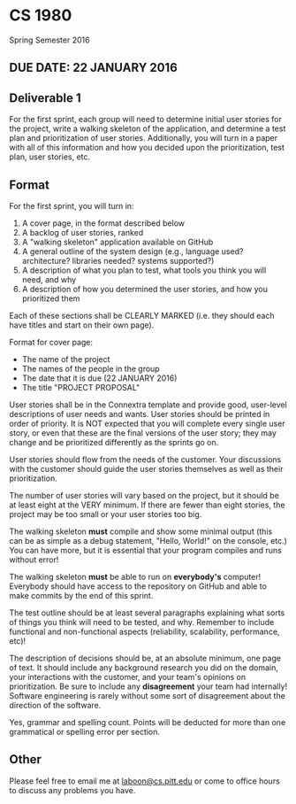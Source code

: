 # CS 1980 
Spring Semester 2016

## DUE DATE: 22 JANUARY 2016

## Deliverable 1

For the first sprint, each group will need to determine initial user stories for the project, write a walking skeleton of the application, and determine a test plan and prioritization of user stories.  Additionally, you will turn in a paper with all of this information and how you decided upon the prioritization, test plan, user stories, etc.

## Format

For the first sprint, you will turn in:

1. A cover page, in the format described below
1. A backlog of user stories, ranked
2. A "walking skeleton" application available on GitHub
3. A general outline of the system design (e.g., language used? architecture? libraries needed? systems supported?)
3. A description of what you plan to test, what tools you think you will need, and why
4. A description of how you determined the user stories, and how you prioritized them

Each of these sections shall be CLEARLY MARKED (i.e. they should each have titles and start on their own page).

Format for cover page:
* The name of the project
* The names of the people in the group
* The date that it is due (22 JANUARY 2016)
* The title "PROJECT PROPOSAL"

User stories shall be in the Connextra template and provide good, user-level descriptions of user needs and wants.  User stories should be printed in order of priority.  It is NOT expected that you will complete every single user story, or even that these are the final versions of the user story; they may change and be prioritized differently as the sprints go on.

User stories should flow from the needs of the customer.  Your discussions with the customer should guide the user stories themselves as well as their prioritization.

The number of user stories will vary based on the project, but it should be at least eight at the VERY minimum.  If there are fewer than eight stories, the project may be too small or your user stories too big.

The walking skeleton __must__ compile and show some minimal output (this can be as simple as a debug statement, "Hello, World!" on the console, etc.)  You can have more, but it is essential that your program compiles and runs without error!

The walking skeleton __must__ be able to run on __everybody's__ computer!  Everybody should have access to the repository on GitHub and able to make commits by the end of this sprint.

The test outline should be at least several paragraphs explaining what sorts of things you think will need to be tested, and why.  Remember to include functional and non-functional aspects (reliability, scalability, performance, etc)!

The description of decisions should be, at an absolute minimum, one page of text.  It should include any background research you did on the domain, your interactions with the customer, and your team's opinions on prioritization.  Be sure to include any __disagreement__ your team had internally!  Software engineering is rarely without some sort of disagreement about the direction of the software. 

Yes, grammar and spelling count.  Points will be deducted for more than one grammatical or spelling error per section.

## Other

Please feel free to email me at laboon@cs.pitt.edu or come to office hours to discuss any problems you have.